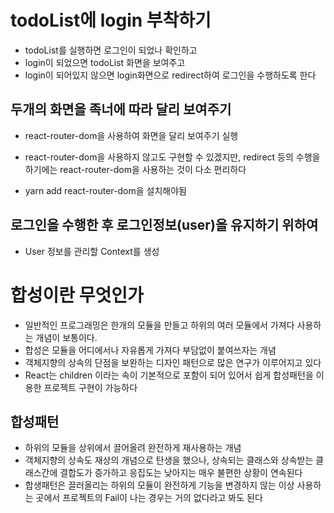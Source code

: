 # todoList에 login 부착하기
* todoList를 실행하면 로그인이 되었나 확인하고
* login이 되었으면 todoList 화면을 보여주고
* login이 되어있지 않으면 login화면으로 redirect하여 로그인을 수행하도록 한다

## 두개의 화면을 족너에 따라 달리 보여주기
* react-router-dom을 사용하여 화면을 달리 보여주기 실행
* react-router-dom을 사용하지 않고도 구현할 수 있겠지만, 
	redirect 등의 수행을 하기에는 react-router-dom을 사용하는 것이 다소 편리하다

* yarn add react-router-dom을 설치해야됨

## 로그인을 수행한 후 로그인정보(user)을 유지하기 위하여
* User 정보를 관리할 Context를 생성


# 합성이란 무엇인가

- 일반적인 프로그래밍은 한개의 모듈을 만들고 하위의 여러 모듈에서 가져다 사용하는 개념이 보통이다.
- 합성은 모듈을 어디에서나 자유롭게 가져다 부담없이 붙여쓰자는 개념
- 객체지향의 상속의 단점을 보완하는 디자인 패턴으로 많은 연구가 이루어지고 있다
- React는 children 이라는 속이 기본적으로 포함이 되어 있어서 쉽게 합성패턴을 이용한 프로젝트 구현이 가능하다

## 합성패턴

- 하위의 모듈을 상위에서 끌어올려 완전하게 재사용하는 개념
- 객체지향의 상속도 재상의 개념으로 탄생을 했으나, 상속되는 클래스와 상속받는 클래스간에 결합도가 증가하고 응집도는 낮아지는 매우 불편한 상황이 연속된다
- 합생패턴은 끌러올리는 하위의 모듈이 완전하게 기능을 변경하지 않는 이상 사용하는 곳에서 프로젝트의 Fail이 나는 경우는 거의 없다라고 봐도 된다
